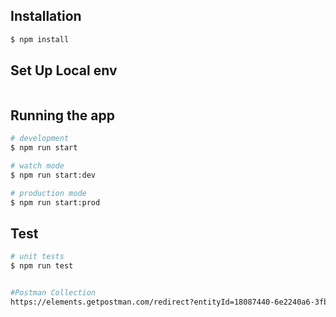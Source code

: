 ## Installation

```bash
$ npm install
```

## Set Up Local env

```#See .env.default
```

## Running the app

```bash
# development
$ npm run start

# watch mode
$ npm run start:dev

# production mode
$ npm run start:prod
```

## Test

```bash
# unit tests
$ npm run test


#Postman Collection
https://elements.getpostman.com/redirect?entityId=18087440-6e2240a6-3fb3-427c-b5f5-4ba3812a54cb&entityType=collection


```

